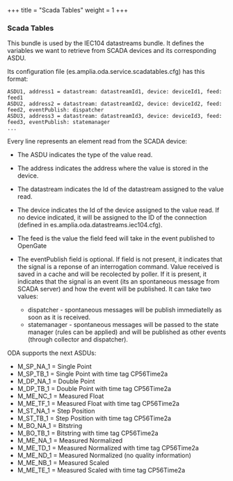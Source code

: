 +++
title = "Scada Tables"
weight = 1
+++

### Scada Tables

This bundle is used by the IEC104 datastreams bundle. It defines the variables we want to retrieve from SCADA devices and its corresponding ASDU.

Its configuration file (es.amplia.oda.service.scadatables.cfg) has this format:

```properties
ASDU1, address1 = datastream: datastreamId1, device: deviceId1, feed: feed1
ASDU2, address2 = datastream: datastreamId2, device: deviceId2, feed: feed2, eventPublish: dispatcher
ASDU3, address3 = datastream: datastreamId3, device: deviceId3, feed: feed3, eventPublish: statemanager
...
```

Every line represents an element read from the SCADA device:

* The ASDU indicates the type of the value read.

* The address indicates the address where the value is stored in the device.

* The datastream indicates the Id of the datastream assigned to the value read.

* The device indicates the Id of the device assigned to the value read. If no device indicated, it will be assigned to the ID of the connection (defined in es.amplia.oda.datastreams.iec104.cfg).

* The feed is the value the field feed will take in the event published to OpenGate

* The eventPublish field is optional. If field is not present, it indicates that the signal is a reponse of an interrogation command. Value received is saved in a cache and will be recolected by poller. If it is present, it indicates that the signal is an event (its an spontaneous message from SCADA server) and how the event will be published. It can take two values:

  * dispatcher - spontaneous messages will be publish immediatelly as soon as it is received.
  * statemanager - spontaneous messages will be passed to the state manager (rules can be applied) and will be published as other events (through collector and dispatcher).

ODA supports the next ASDUs:

* M_SP_NA_1 = Single Point
* M_SP_TB_1 = Single Point with time tag CP56Time2a
* M_DP_NA_1 = Double Point
* M_DP_TB_1 = Double Point with time tag CP56Time2a
* M_ME_NC_1 = Measured Float
* M_ME_TF_1 = Measured Float with time tag CP56Time2a
* M_ST_NA_1 = Step Position
* M_ST_TB_1 = Step Position with time tag CP56Time2a
* M_BO_NA_1 = Bitstring
* M_BO_TB_1 = Bitstring with time tag CP56Time2a
* M_ME_NA_1 = Measured Normalized
* M_ME_TD_1 = Measured Normalized with time tag CP56Time2a
* M_ME_ND_1 = Measured Normalized (no quality information)
* M_ME_NB_1 = Measured Scaled
* M_ME_TE_1 = Measured Scaled with time tag CP56Time2a
